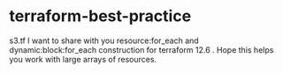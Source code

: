 # terraform-best-practice
s3.tf
I want to share with you resource:for_each and dynamic:block:for_each construction for terraform 12.6 .
Hope this helps you work with large arrays of resources.
